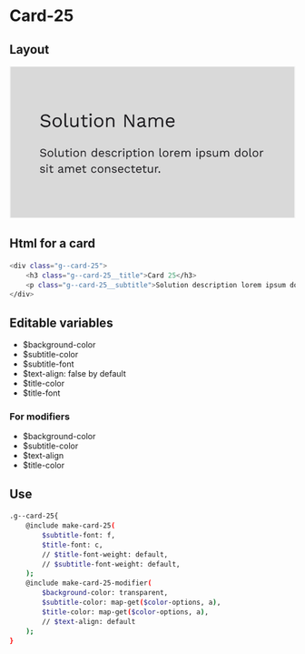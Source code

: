 # Card-25

## Layout

![alt text][card-25]

[card-25]: /src/img/global-components/card/card-25.png

## Html for a card

```sh
<div class="g--card-25">
    <h3 class="g--card-25__title">Card 25</h3>
    <p class="g--card-25__subtitle">Solution description lorem ipsum dolor sit amet consectetur.</p>
</div>
```

## Editable variables

- $background-color
- $subtitle-color
- $subtitle-font
- $text-align: false by default
- $title-color
- $title-font

### For modifiers

- $background-color
- $subtitle-color
- $text-align
- $title-color

## Use

```sh
.g--card-25{
    @include make-card-25(
        $subtitle-font: f,
        $title-font: c,
        // $title-font-weight: default,
        // $subtitle-font-weight: default,
    );
    @include make-card-25-modifier(
        $background-color: transparent,
        $subtitle-color: map-get($color-options, a),
        $title-color: map-get($color-options, a),
        // $text-align: default
    );
}
```
